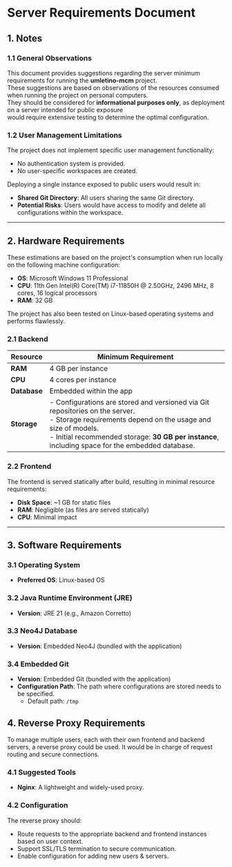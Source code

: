 # Server Requirements Document

## 1. Notes

### 1.1 General Observations

This document provides suggestions regarding the server minimum requirements for running the **umletino-mcm** project.  
These suggestions are based on observations of the resources consumed when running the project on personal computers.  
They should be considered for **informational purposes only**, as deployment on a server intended for public exposure  
would require extensive testing to determine the optimal configuration.

### 1.2 User Management Limitations

The project does not implement specific user management functionality:

- No authentication system is provided.
- No user-specific workspaces are created.

Deploying a single instance exposed to public users would result in:

- **Shared Git Directory**: All users sharing the same Git directory.
- **Potential Risks**: Users would have access to modify and delete all configurations within the workspace.

---

## 2. Hardware Requirements

These estimations are based on the project's consumption when run locally on the following machine configuration:

- **OS**: Microsoft Windows 11 Professional
- **CPU**: 11th Gen Intel(R) Core(TM) i7-11850H @ 2.50GHz, 2496 MHz, 8 cores, 16 logical processors
- **RAM**: 32 GB

The project has also been tested on Linux-based operating systems and performs flawlessly.

### 2.1 Backend

| Resource     | Minimum Requirement                                                                                                                                                                                                                                       |
|--------------|-----------------------------------------------------------------------------------------------------------------------------------------------------------------------------------------------------------------------------------------------------------|
| **RAM**      | 4 GB per instance                                                                                                                                                                                                                                         |
| **CPU**      | 4 cores per instance                                                                                                                                                                                                                                      |
| **Database** | Embedded within the app                                                                                                                                                                                                                                   |
| **Storage**  | - Configurations are stored and versioned via Git repositories on the server. <br/>- Storage requirements depend on the usage and size of models. <br/> - Initial recommended storage: **30 GB per instance**, including space for the embedded database. |

### 2.2 Frontend

The frontend is served statically after build, resulting in minimal resource requirements:

- **Disk Space**: ~1 GB for static files
- **RAM**: Negligible (as files are served statically)
- **CPU**: Minimal impact

---

## 3. Software Requirements

### 3.1 Operating System

- **Preferred OS**: Linux-based OS

### 3.2 Java Runtime Environment (JRE)

- **Version**: JRE 21 (e.g., Amazon Corretto)

### 3.3 Neo4J Database

- **Version**: Embedded Neo4J (bundled with the application)

### 3.4 Embedded Git

- **Version**: Embedded Git (bundled with the application)
- **Configuration Path**: The path where configurations are stored needs to be specified.
    - Default path: `/tmp`

## 4. Reverse Proxy Requirements

To manage multiple users, each with their own frontend and backend servers, a reverse proxy could be used.
It would be in charge of request routing and secure connections.

### 4.1 Suggested Tools

- **Nginx**: A lightweight and widely-used proxy.

### 4.2 Configuration

The reverse proxy should:

- Route requests to the appropriate backend and frontend instances based on user context.
- Support SSL/TLS termination to secure communication.
- Enable configuration for adding new users & servers.
